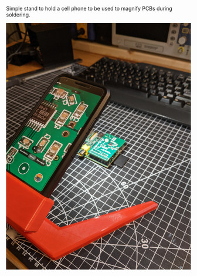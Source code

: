 Simple stand to hold a cell phone to be used to magnify PCBs during soldering.

![Stand](assets/stand.jpg)
